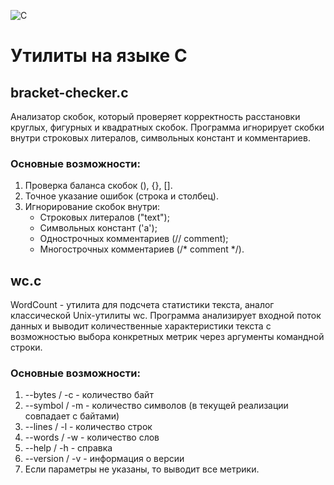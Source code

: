 ![C](https://img.shields.io/badge/c-%2300599C.svg?style=for-the-badge&logo=c&logoColor=white)
# Утилиты на языке C

## bracket-checker.c
Анализатор скобок, который проверяет корректность расстановки круглых, фигурных и квадратных скобок. 
Программа игнорирует скобки внутри строковых литералов, символьных констант и комментариев.

### Основные возможности:
1.  Проверка баланса скобок (), {}, [].
2. Точное указание ошибок (строка и столбец). 
3. Игнорирование скобок внутри:
    - Строковых литералов ("text");
    - Символьных констант ('a');
    - Однострочных комментариев (// comment);
    - Многострочных комментариев (/* comment */).

## wc.c
WordCount - утилита для подсчета статистики текста, аналог классической Unix-утилиты wc. 
Программа анализирует входной поток данных и выводит количественные характеристики текста с возможностью выбора конкретных метрик 
через аргументы командной строки.

### Основные возможности:
1. --bytes / -c - количество байт
2. --symbol / -m - количество символов (в текущей реализации совпадает с байтами)
3. --lines / -l - количество строк
4. --words / -w - количество слов
5. --help / -h - справка
6. --version / -v - информация о версии
7. Если параметры не указаны, то выводит все метрики.